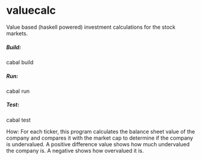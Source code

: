 valuecalc
=========

Value based (haskell powered) investment calculations for the stock markets.

<h5>Build:</h5>
cabal build
<h5>Run:</h5>
cabal run
<h5>Test:</h5>
cabal test

How:
For each ticker, this program calculates the balance sheet value of the company and compares it with the market cap to determine if the company is undervalued. A positive difference value shows how much undervalued the company is. A negative shows how overvalued it is.
